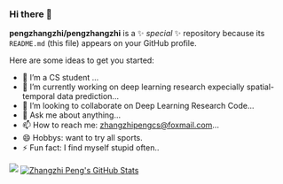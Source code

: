 ### Hi there 👋


**pengzhangzhi/pengzhangzhi** is a ✨ _special_ ✨ repository because its `README.md` (this file) appears on your GitHub profile.

Here are some ideas to get you started:

- 🔭 I’m a CS student ...
- 🌱 I’m currently working on deep learning research expecially spatial-temporal data prediction...
- 👯 I’m looking to collaborate on Deep Learning Research Code...
- 💬 Ask me about anything...
- 📫 How to reach me: zhangzhipengcs@foxmail.com...
- 😄 Hobbys: want to try all sports.
- ⚡ Fun fact: I find myself stupid often..

![](https://github-readme-stats.vercel.app/api?username=pengzhangzhi&theme=dark)
<a href="https://github.com/pengzhangzhi/pengzhangzhi">
  <img align="center" src="https://github-readme-stats.vercel.app/api/top-langs/?username=pengzhangzhi-na&hide=c%2B%2B,c,matlab,assembly&title_color=6aa6f8&text_color=8a919a&icon_color=6aa6f8&bg_color=22272e" alt="Zhangzhi Peng's GitHub Stats" />
</a>

